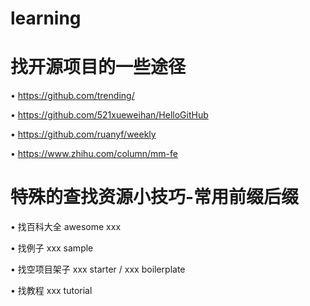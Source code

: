 # learning
# 找开源项目的一些途径

• https://github.com/trending/

• https://github.com/521xueweihan/HelloGitHub

• https://github.com/ruanyf/weekly

• https://www.zhihu.com/column/mm-fe

# 特殊的查找资源小技巧-常用前缀后缀 
• 找百科大全 awesome xxx

• 找例子 xxx sample

• 找空项目架子 xxx starter / xxx boilerplate 

• 找教程  xxx tutorial
